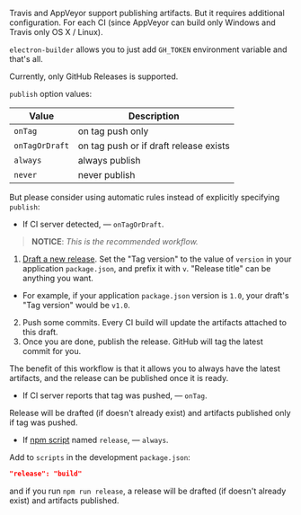 Travis and AppVeyor support publishing artifacts. But it requires additional configuration. For each CI (since AppVeyor can build only Windows and Travis only OS X / Linux).

`electron-builder` allows you to just add `GH_TOKEN` environment variable and that's all.

Currently, only GitHub Releases is supported.

`publish` option values:

| Value          |  Description
| -------------- | -----------
| `onTag`        | on tag push only
| `onTagOrDraft` | on tag push or if draft release exists
| `always`       | always publish
| `never`        | never publish

But please consider using automatic rules instead of explicitly specifying `publish`:

* If CI server detected, — `onTagOrDraft`.

 > **NOTICE**: _This is the recommended workflow._

 1. [Draft a new release](https://help.github.com/articles/creating-releases/). Set the "Tag version" to the value of `version` in your application `package.json`, and prefix it with `v`. "Release title" can be anything you want.
   - For example, if your application `package.json` version is `1.0`, your draft's "Tag version" would be `v1.0`.
 2. Push some commits. Every CI build will update the artifacts attached to this draft.
 3. Once you are done, publish the release. GitHub will tag the latest commit for you.

 The benefit of this workflow is that it allows you to always have the latest artifacts, and the release can be published once it is ready.

* If CI server reports that tag was pushed, — `onTag`.

 Release will be drafted (if doesn't already exist) and artifacts published only if tag was pushed.

* If [npm script](https://docs.npmjs.com/misc/scripts) named `release`, — `always`.

 Add to `scripts` in the development `package.json`:
 ```json
 "release": "build"
 ```
 and if you run `npm run release`, a release will be drafted (if doesn't already exist) and artifacts published.
